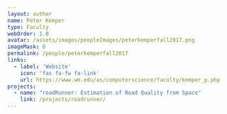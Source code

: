 ```yaml
---
layout: author
name: Peter Kemper
type: Faculty
webOrder: 1.0
avatar: /assets/images/peopleImages/peterkemperfall2017.png
imageMask: 0
permalink: /people/peterkemperfall2017
links:
  - label: 'Website'
    icon: 'fas fa-fw fa-link'
    url: https://www.wm.edu/as/computerscience/faculty/kemper_p.php
projects:
  - name: "roadRunner: Estimation of Road Quality from Space"
    link: /projects/roadrunner/
---
```

